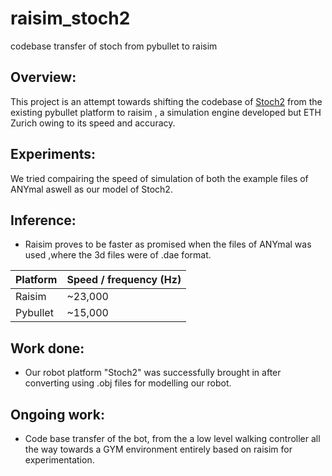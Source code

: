 # raisim_stoch2
codebase transfer of stoch from pybullet to raisim

## Overview:
This project is an attempt towards shifting the codebase of [Stoch2](https://cps.iisc.ac.in/research/walking-robot/) from the existing pybullet platform to raisim , a simulation engine developed but ETH Zurich owing to its speed and accuracy.

## Experiments:
We tried compairing the speed of simulation of both the example files of ANYmal aswell as our model of Stoch2.

## Inference:
* Raisim proves to be faster as promised when the files of ANYmal was used ,where the 3d files were of     .dae format.

Platform | Speed / frequency (Hz)
------------ | -------------
Raisim | ~23,000
Pybullet | ~15,000

## Work done:
* Our robot platform "Stoch2" was successfully brought in after converting using .obj files for modelling our robot.

## Ongoing work:
* Code base transfer of the bot, from the a low level walking controller all the way towards a GYM environment entirely based on raisim for experimentation.
